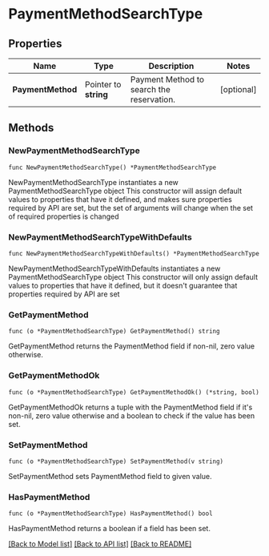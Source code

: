 # PaymentMethodSearchType

## Properties

Name | Type | Description | Notes
------------ | ------------- | ------------- | -------------
**PaymentMethod** | Pointer to **string** | Payment Method to search the reservation. | [optional] 

## Methods

### NewPaymentMethodSearchType

`func NewPaymentMethodSearchType() *PaymentMethodSearchType`

NewPaymentMethodSearchType instantiates a new PaymentMethodSearchType object
This constructor will assign default values to properties that have it defined,
and makes sure properties required by API are set, but the set of arguments
will change when the set of required properties is changed

### NewPaymentMethodSearchTypeWithDefaults

`func NewPaymentMethodSearchTypeWithDefaults() *PaymentMethodSearchType`

NewPaymentMethodSearchTypeWithDefaults instantiates a new PaymentMethodSearchType object
This constructor will only assign default values to properties that have it defined,
but it doesn't guarantee that properties required by API are set

### GetPaymentMethod

`func (o *PaymentMethodSearchType) GetPaymentMethod() string`

GetPaymentMethod returns the PaymentMethod field if non-nil, zero value otherwise.

### GetPaymentMethodOk

`func (o *PaymentMethodSearchType) GetPaymentMethodOk() (*string, bool)`

GetPaymentMethodOk returns a tuple with the PaymentMethod field if it's non-nil, zero value otherwise
and a boolean to check if the value has been set.

### SetPaymentMethod

`func (o *PaymentMethodSearchType) SetPaymentMethod(v string)`

SetPaymentMethod sets PaymentMethod field to given value.

### HasPaymentMethod

`func (o *PaymentMethodSearchType) HasPaymentMethod() bool`

HasPaymentMethod returns a boolean if a field has been set.


[[Back to Model list]](../README.md#documentation-for-models) [[Back to API list]](../README.md#documentation-for-api-endpoints) [[Back to README]](../README.md)


